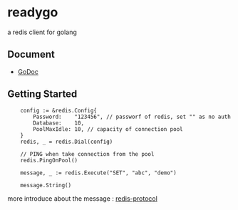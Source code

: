 # readygo
a redis client for golang

Document
--------
- [GoDoc](http://godoc.org/github.com/quorzz/redis-protocol)

Getting Started
------
```
    config := &redis.Config{
        Password:    "123456", // passworf of redis, set "" as no auth
        Database:    10,
        PoolMaxIdle: 10, // capacity of connection pool
    }
    redis, _ = redis.Dial(config)

    // PING when take connection from the pool
    redis.PingOnPool()

    message, _ := redis.Execute("SET", "abc", "demo")

    message.String()
```

more introduce about the message : [redis-protocol](http://github.com/quorzz/redis-protocol)